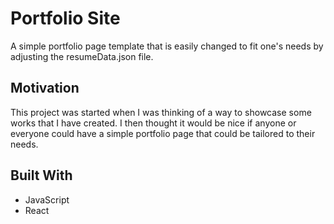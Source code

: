 # Portfolio Site

A simple portfolio page template that is easily changed to fit one's needs by adjusting the resumeData.json file.

## Motivation

This project was started when I was thinking of a way to showcase some works that I have created. I then thought it would be nice if anyone or everyone could have a simple portfolio page that could be tailored to their needs.

## Built With

 - JavaScript
 - React
